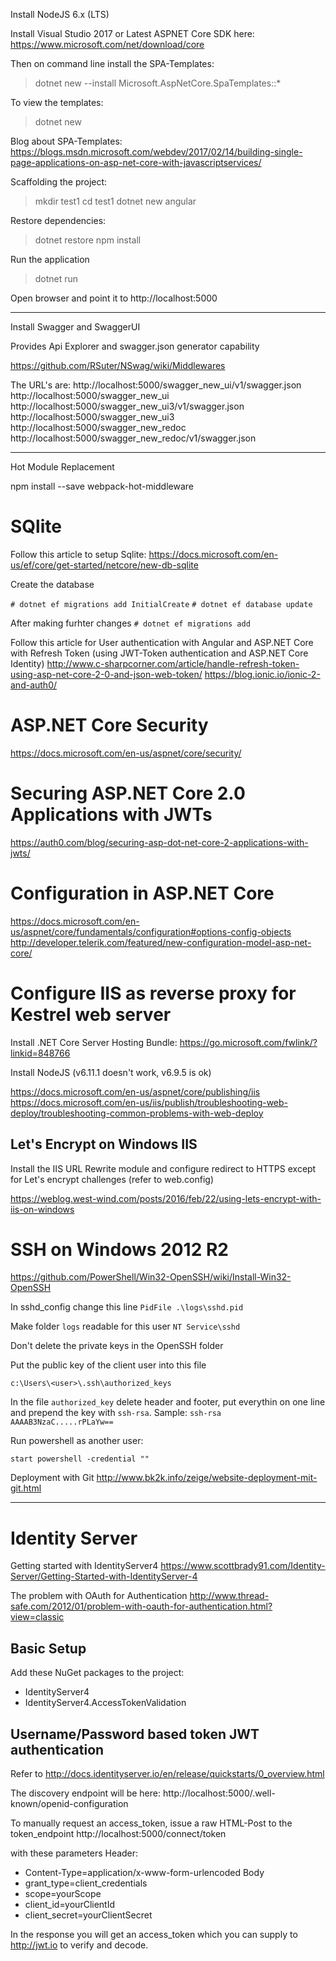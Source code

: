 

Install NodeJS 6.x (LTS)

Install Visual Studio 2017 
or
Latest ASPNET Core SDK here: https://www.microsoft.com/net/download/core

Then on command line install the SPA-Templates:


> dotnet new --install Microsoft.AspNetCore.SpaTemplates::*

To view the templates:

> dotnet new

Blog about SPA-Templates:
https://blogs.msdn.microsoft.com/webdev/2017/02/14/building-single-page-applications-on-asp-net-core-with-javascriptservices/

Scaffolding the project:

> mkdir test1
> cd test1
> dotnet new angular

Restore dependencies:
> dotnet restore
> npm install

Run the application

> dotnet run

Open browser and point it to http://localhost:5000


-----------------------------------
Install Swagger and SwaggerUI

Provides Api Explorer and swagger.json generator capability

https://github.com/RSuter/NSwag/wiki/Middlewares

The URL's are:
http://localhost:5000/swagger_new_ui/v1/swagger.json
http://localhost:5000/swagger_new_ui
http://localhost:5000/swagger_new_ui3/v1/swagger.json
http://localhost:5000/swagger_new_ui3
http://localhost:5000/swagger_new_redoc
http://localhost:5000/swagger_new_redoc/v1/swagger.json


-----------------------------------
Hot Module Replacement


npm install --save webpack-hot-middleware

# SQlite

Follow this article to setup Sqlite:
https://docs.microsoft.com/en-us/ef/core/get-started/netcore/new-db-sqlite

Create the database

`# dotnet ef migrations add InitialCreate`
`# dotnet ef database update`

After making furhter changes
`# dotnet ef migrations add`

Follow this article for User authentication with Angular and ASP.NET Core with Refresh Token
(using JWT-Token authentication and ASP.NET Core Identity)
http://www.c-sharpcorner.com/article/handle-refresh-token-using-asp-net-core-2-0-and-json-web-token/
https://blog.ionic.io/ionic-2-and-auth0/


# ASP.NET Core Security
https://docs.microsoft.com/en-us/aspnet/core/security/

# Securing ASP.NET Core 2.0 Applications with JWTs
https://auth0.com/blog/securing-asp-dot-net-core-2-applications-with-jwts/

# Configuration in ASP.NET Core

https://docs.microsoft.com/en-us/aspnet/core/fundamentals/configuration#options-config-objects
http://developer.telerik.com/featured/new-configuration-model-asp-net-core/



# Configure IIS as reverse proxy for Kestrel web server

Install .NET Core Server Hosting Bundle: https://go.microsoft.com/fwlink/?linkid=848766

Install NodeJS (v6.11.1 doesn't work, v6.9.5 is ok)

https://docs.microsoft.com/en-us/aspnet/core/publishing/iis
https://docs.microsoft.com/en-us/iis/publish/troubleshooting-web-deploy/troubleshooting-common-problems-with-web-deploy

## Let's Encrypt on Windows IIS

Install the IIS URL Rewrite module and configure redirect to HTTPS except for Let's encrypt challenges (refer to web.config)

https://weblog.west-wind.com/posts/2016/feb/22/using-lets-encrypt-with-iis-on-windows



# SSH on Windows 2012 R2

https://github.com/PowerShell/Win32-OpenSSH/wiki/Install-Win32-OpenSSH

In sshd_config change this line
`PidFile .\logs\sshd.pid`

Make folder `logs` readable for this user `NT Service\sshd`

Don't delete the private keys in the OpenSSH folder

Put the public key of the client user into this file

`c:\Users\<user>\.ssh\authorized_keys`

In the file `authorized_key` delete header and footer, put everythin on one line and prepend the key with `ssh-rsa`.
Sample: `ssh-rsa AAAAB3NzaC.....rPLaYw==`

Run powershell as another user:

`start powershell -credential ""`


Deployment with Git
http://www.bk2k.info/zeige/website-deployment-mit-git.html






-----------------------------------
# Identity Server

Getting started with IdentityServer4
https://www.scottbrady91.com/Identity-Server/Getting-Started-with-IdentityServer-4

The problem with OAuth for Authentication
http://www.thread-safe.com/2012/01/problem-with-oauth-for-authentication.html?view=classic

## Basic Setup

Add these NuGet packages to the project:
- IdentityServer4
- IdentityServer4.AccessTokenValidation 

## Username/Password based token JWT authentication

Refer to http://docs.identityserver.io/en/release/quickstarts/0_overview.html

The discovery endpoint will be here:
http://localhost:5000/.well-known/openid-configuration

To manually request an access_token, issue a raw HTML-Post to the token_endpoint
http://localhost:5000/connect/token

with these parameters
Header: 
- Content-Type=application/x-www-form-urlencoded
Body
- grant_type=client_credentials
- scope=yourScope
- client_id=yourClientId
- client_secret=yourClientSecret

In the response you will get an access_token which you can supply to http://jwt.io to verify and decode.


